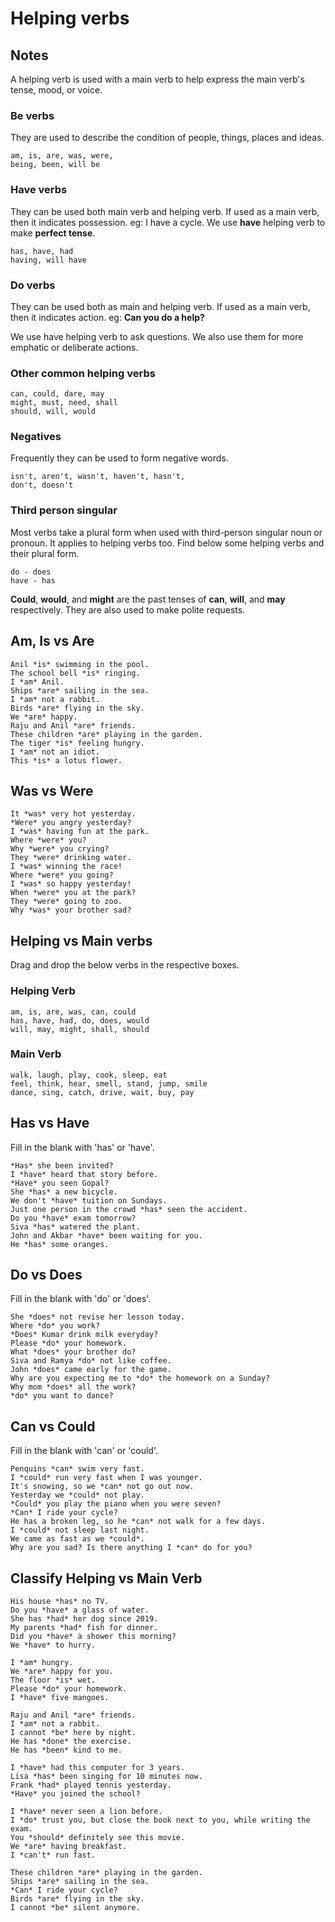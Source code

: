 # Helping verbs

## Notes

A helping verb is used with a main verb to help express the main verb's tense,
mood, or voice.

### Be verbs

They are used to describe the condition of people, things, places and ideas.

```
am, is, are, was, were,
being, been, will be
```

### Have verbs

They can be used both main verb and helping verb. If used as a main verb, then
it indicates possession. eg: I have a cycle. We use **have** helping verb to
make **perfect tense**.

```
has, have, had
having, will have
```

### Do verbs

They can be used both as main and helping verb. If used as a main verb, then it
indicates action. eg: **Can you do a help?**

We use have helping verb to ask questions. We also use them for more emphatic or
deliberate actions.

### Other common helping verbs

```
can, could, dare, may
might, must, need, shall
should, will, would
```

### Negatives

Frequently they can be used to form negative words.

```
isn't, aren't, wasn't, haven't, hasn't,
don't, doesn't
```

### Third person singular

Most verbs take a plural form when used with third-person singular noun or
pronoun. It applies to helping verbs too. Find below some helping verbs and
their plural form.

```
do - does
have - has
```

**Could**, **would**, and **might** are the past tenses of **can**, **will**,
and **may** respectively. They are also used to make polite requests.

## Am, Is vs Are

```
Anil *is* swimming in the pool.
The school bell *is* ringing.
I *am* Anil.
Ships *are* sailing in the sea.
I *am* not a rabbit.
Birds *are* flying in the sky.
We *are* happy.
Raju and Anil *are* friends.
These children *are* playing in the garden.
The tiger *is* feeling hungry.
I *am* not an idiot.
This *is* a lotus flower.
```

## Was vs Were

```
It *was* very hot yesterday.
*Were* you angry yesterday?
I *was* having fun at the park.
Where *were* you?
Why *were* you crying?
They *were* drinking water.
I *was* winning the race!
Where *were* you going?
I *was* so happy yesterday!
When *were* you at the park?
They *were* going to zoo.
Why *was* your brother sad?
```

## Helping vs Main verbs

Drag and drop the below verbs in the respective boxes.

### Helping Verb

```
am, is, are, was, can, could
has, have, had, do, does, would
will, may, might, shall, should
```

### Main Verb

```
walk, laugh, play, cook, sleep, eat
feel, think, hear, smell, stand, jump, smile
dance, sing, catch, drive, wait, buy, pay
```

## Has vs Have

Fill in the blank with 'has' or 'have'.

```
*Has* she been invited?
I *have* heard that story before.
*Have* you seen Gopal?
She *has* a new bicycle.
We don't *have* tuition on Sundays.
Just one person in the crowd *has* seen the accident.
Do you *have* exam tomorrow?
Siva *has* watered the plant.
John and Akbar *have* been waiting for you.
He *has* some oranges.
```

## Do vs Does

Fill in the blank with 'do' or 'does'.

```
She *does* not revise her lesson today.
Where *do* you work?
*Does* Kumar drink milk everyday?
Please *do* your homework.
What *does* your brother do?
Siva and Ramya *do* not like coffee.
John *does* came early for the game.
Why are you expecting me to *do* the homework on a Sunday?
Why mom *does* all the work?
*do* you want to dance?
```

## Can vs Could

Fill in the blank with 'can' or 'could'.

```
Penquins *can* swim very fast.
I *could* run very fast when I was younger.
It's snowing, so we *can* not go out now.
Yesterday we *could* not play.
*Could* you play the piano when you were seven?
*Can* I ride your cycle?
He has a broken leg, so he *can* not walk for a few days.
I *could* not sleep last night.
We came as fast as we *could*.
Why are you sad? Is there anything I *can* do for you?
```

## Classify Helping vs Main Verb

```
His house *has* no TV.
Do you *have* a glass of water.
She has *had* her dog since 2019.
My parents *had* fish for dinner.
Did you *have* a shower this morning?
We *have* to hurry.

I *am* hungry.
We *are* happy for you.
The floor *is* wet.
Please *do* your homework.
I *have* five mangoes.

Raju and Anil *are* friends.
I *am* not a rabbit.
I cannot *be* here by night.
He has *done* the exercise.
He has *been* kind to me.
```

```
I *have* had this computer for 3 years.
Lisa *has* been singing for 10 minutes now.
Frank *had* played tennis yesterday.
*Have* you joined the school?

I *have* never seen a lion before.
I *do* trust you, but close the book next to you, while writing the exam.
You *should* definitely see this movie.
We *are* having breakfast.
I *can't* run fast.

These children *are* playing in the garden.
Ships *are* sailing in the sea.
*Can* I ride your cycle?
Birds *are* flying in the sky.
I cannot *be* silent anymore.
```
